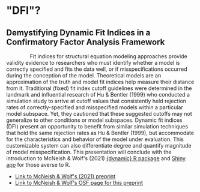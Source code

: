 # "DFI"?
## Demystifying Dynamic Fit Indices in a Confirmatory Factor Analysis Framework

&nbsp;&nbsp;&nbsp;&nbsp;&nbsp;&nbsp;&nbsp;&nbsp;&nbsp;&nbsp;&nbsp;&nbsp;&nbsp;&nbsp;&nbsp;&nbsp;Fit indices for structural equation modeling approaches provide validity evidence to researchers who must identify whether a model is correctly specified and fits the data well, or if misspecifications occurred during the conception of the model. Theoretical models are an approximation of the truth and model fit indices help measure their distance from it. Traditional (fixed) fit index cutoff guidelines were determined in the landmark and influential research of Hu & Bentler (1999) who conducted a simulation study to arrive at cutoff values that consistently held rejection rates of correctly-specified and misspecified models within a particular model subspace. Yet, they cautioned that these suggested cutoffs may not generalize to other conditions or model subspaces. Dynamic fit indices (DFI) present an opportunity to benefit from similar simulation techniques that hold the same rejection rates as Hu & Bentler (1999), but accommodate for the characteristics and behavior of the model under evaluation. This customizable system can also differentiate degree and quantify magnitude of model misspecification. This presentation will conclude with the introduction to McNeish & Wolf's (2021) [{dynamic} R package](https://cran.r-project.org/web/packages/dynamic/dynamic.pdf) and [Shiny app](https://dynamicfit.app/connect/) for those averse to R. 

* [Link to McNeish & Wolf's (2021) preprint](https://psyarxiv.com/v8yru/)
* [Link to McNeish & Wolf's OSF page for this preprint](https://osf.io/wg45r/)
